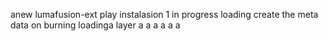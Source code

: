 anew lumafusion-ext
play
instalasion 1
in progress
loading
create the meta
data on burning
loadinga
layer
a
a
a
a
a
a
